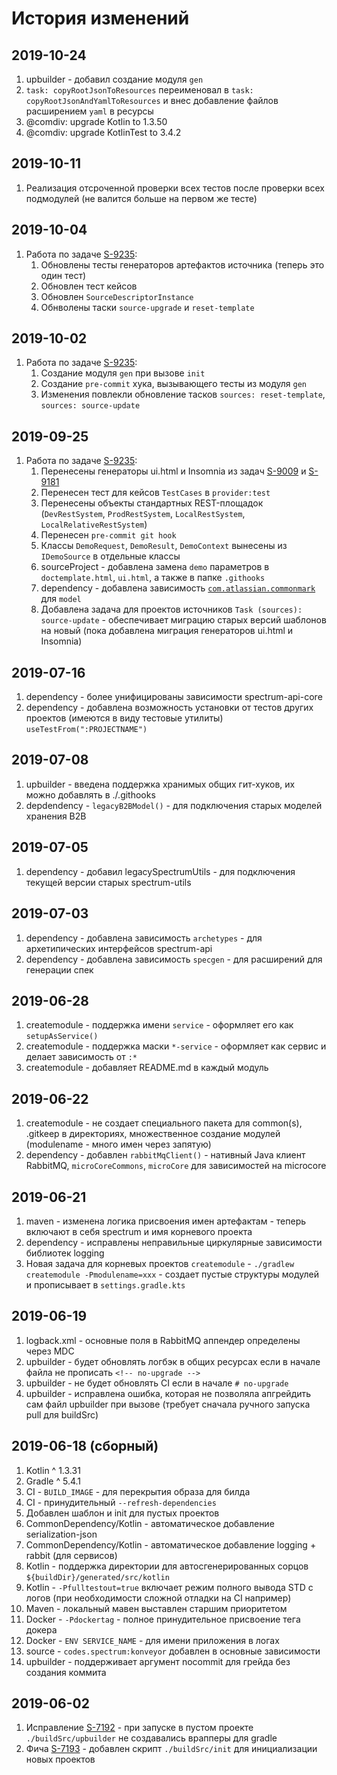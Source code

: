 # История изменений



## 2019-10-24
1. upbuilder - добавил создание модуля `gen`
1. `task: copyRootJsonToResources` переименовал в `task: copyRootJsonAndYamlToResources` и внес добавление файлов расширением `yaml` в ресурсы
1. @comdiv: upgrade Kotlin to 1.3.50
1. @comdiv: upgrade KotlinTest to 3.4.2

## 2019-10-11 
1. Реализация отсроченной проверки всех тестов после проверки всех подмодулей (не валится больше на первом же тесте)


## 2019-10-04
1. Работа по задаче [S-9235](https://youtrack.spectrum.codes/issue/S-9235):
    1. Обновлены тесты генераторов артефактов источника (теперь это один тест)
    1. Обновлен тест кейсов
    1. Обновлен `SourceDescriptorInstance`
    1. Обнволены таски `source-upgrade` и `reset-template`

## 2019-10-02
1. Работа по задаче [S-9235](https://youtrack.spectrum.codes/issue/S-9235):
    1. Создание модуля `gen` при вызове `init`
    1. Создание `pre-commit` хука, вызывающего тесты из модуля `gen`
    1. Изменения повлекли обновление тасков `sources: reset-template`, `sources: source-update`

## 2019-09-25
1. Работа по задаче [S-9235](https://youtrack.spectrum.codes/issue/S-9235):
   1. Перенесены генераторы ui.html и Insomnia из задач [S-9009](https://youtrack.spectrum.codes/issue/S-9009) и [S-9181](https://youtrack.spectrum.codes/issue/S-9181)
   1. Перенесен тест для кейсов `TestCases` в `provider:test`
   1. Перенесены объекты стандартных REST-площадок (`DevRestSystem`, `ProdRestSystem`, `LocalRestSystem`, `LocalRelativeRestSystem`)
   1. Перенесен `pre-commit git hook`
   1. Классы `DemoRequest`, `DemoResult`, `DemoContext` вынесены из `IDemoSource` в отдельные классы
   1. sourceProject - добавлена замена `demo` параметров в `doctemplate.html`, `ui.html`, а также в папке `.githooks`
   1. dependency - добавлена зависимость [`com.atlassian.commonmark`](https://github.com/atlassian/commonmark-java) для `model`
   1. Добавлена задача для проектов источников `Task (sources): source-update` - обеспечивает миграцию старых версий шаблонов на новый (пока добавлена миграция генераторов ui.html и Insomnia)

## 2019-07-16
1. dependency - более унифицированы зависимости spectrum-api-core
2. dependency - добавлена возможность установки от тестов других проектов (имеются в виду тестовые утилиты) `useTestFrom(":PROJECTNAME")`


## 2019-07-08
1. upbuilder - введена поддержка хранимых общих гит-хуков, их можно добавлять в ./.githooks
2. depdendency - `legacyB2BModel()` - для подключения старых моделей хранения B2B

## 2019-07-05
1. dependency - добавил legacySpectrumUtils - для подключения текущей версии старых spectrum-utils

## 2019-07-03
1. dependency - добавлена зависимость `archetypes` - для aрхетипических интерфейсов spectrum-api
2. dependency - добавлена зависимость `specgen` - для расширений для генерации спек

## 2019-06-28
1. createmodule - поддержка имени `service` - оформляет его как `setupAsService()`
2. createmodule - поддержка маски `*-service` - оформляет как сервис и делает зависимость от `:*`
3. createmodule - добавляет README.md в каждый модуль

## 2019-06-22
1. createmodule - не создает специального пакета для common(s), .gitkeep в директориях, множественное создание модулей (modulename - много имен через запятую)
2. dependency - добавлен `rabbitMqClient()` - нативный Java клиент RabbitMQ, `microCoreCommons`, `microCore` для зависимостей на microcore 

## 2019-06-21 
1. maven - изменена логика присвоения имен артефактам - теперь включают в себя spectrum и имя корневого проекта
2. dependency - исправлены неправильные циркулярные зависимости библиотек logging
3. Новая задача для корневых проектов `createmodule` - `./gradlew createmodule -Pmodulename=xxx` - создает пустые структуры модулей и прописывает в `settings.gradle.kts` 

## 2019-06-19 

1. logback.xml - основные поля в RabbitMQ аппендер определены через MDC
2. upbuilder - будет обновлять логбэк в общих ресурсах если в начале файла не прописать `<!-- no-upgrade -->`
3. upbuilder - не будет обновлять CI если в начале `# no-upgrade`
4. upbuilder - исправлена ошибка, которая не позволяла апгрейдить сам файл upbuilder при вызове (требует сначала ручного запуска pull для buildSrc)

## 2019-06-18 (сборный)

1. Kotlin ^ 1.3.31
2. Gradle ^ 5.4.1
2. CI - `BUILD_IMAGE` - для перекрытия образа для билда
3. CI - принудительный `--refresh-dependencies`
4. Добавлен шаблон и init для пустых проектов
5. CommonDependency/Kotlin - автоматическое добавление serialization-json
6. CommonDependency/Kotlin - автоматическое добавление logging + rabbit (для сервисов)
7. Kotlin - поддержка директории для автосгенерированных сорцов `${buildDir}/generated/src/kotlin`
8. Kotlin - `-Pfulltestout=true` включает режим полного вывода STD с логов (при необходимости сложной отладки на CI например)
9. Maven - локальный мавен выставлен старшим приоритетом
10. Docker - `-Pdockertag` - полное принудительное присвоение тега докера
11. Docker - `ENV SERVICE_NAME` - для имени приложения в логах
12. source - `codes.spectrum:konveyor` добавлен в основные зависимости 
13. upbuilder - поддерживает аргумент nocommit для грейда без создания коммита




## 2019-06-02

1. Исправление [S-7192](https://youtrack.spectrum.codes/issue/S-7192) - при запуске в пустом проекте `./buildSrc/upbuilder` не создавались врапперы для gradle
2. Фича [S-7193](https://youtrack.spectrum.codes/issue/S-7192) - добавлен скрипт `./buildSrc/init` для инициализации новых проектов


